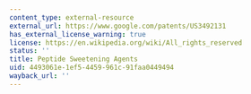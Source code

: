 ```yaml
---
content_type: external-resource
external_url: https://www.google.com/patents/US3492131
has_external_license_warning: true
license: https://en.wikipedia.org/wiki/All_rights_reserved
status: ''
title: Peptide Sweetening Agents
uid: 4493061e-1ef5-4459-961c-91faa0449494
wayback_url: ''
---
```


